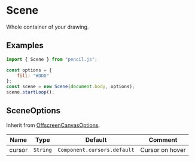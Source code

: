 # Scene

Whole container of your drawing.


## Examples

```js
import { Scene } from "pencil.js";

const options = {
    fill: "#DDD"
};
const scene = new Scene(document.body, options);
scene.startLoop();
```


## SceneOptions
Inherit from [OffscreenCanvasOptions](../offscreen-canvas/readme.md#offscreencanvasoptions).

| Name | Type | Default | Comment |
| ---- | ---- | ------- | ------- |
|cursor |`String` |`Component.cursors.default` |Cursor on hover |
